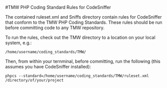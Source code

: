 #TMW PHP Coding Standard Rules for CodeSniffer

The contained ruleset.xml and Sniffs directory contain rules for CodeSniffer that conform to the TMW PHP Coding Standards. These rules should be run before committing code to any TMW repository.

To run the rules, check out the TMW directory to a location on your local system, e.g.:

```
/home/username/coding_standards/TMW/
```

Then, from within your ternminal, before committing, run the following (this assumes you have CodeSniffer installed):

```shell
phpcs --standard=/home/username/coding_standards/TMW/ruleset.xml /directory/of/your/project
```
